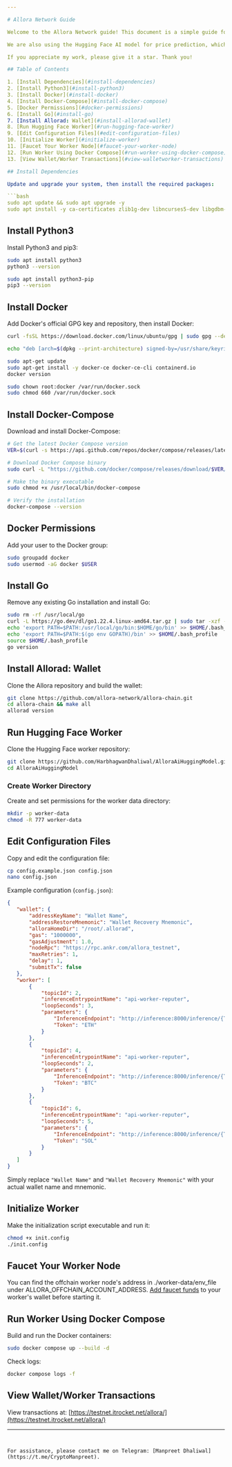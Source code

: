 ```yaml
---

# Allora Network Guide 

Welcome to the Allora Network guide! This document is a simple guide for running the Allora Worker node. I've updated the original code to use the `yfinance` Python library for better effectiveness, as the original code relied on the paid CoinGecko API, whereas `yfinance` is free to use. 

We are also using the Hugging Face AI model for price prediction, which is more effective and can help you earn more Allora Points.

If you appreciate my work, please give it a star. Thank you!

## Table of Contents

1. [Install Dependencies](#install-dependencies)
2. [Install Python3](#install-python3)
3. [Install Docker](#install-docker)
4. [Install Docker-Compose](#install-docker-compose)
5. [Docker Permissions](#docker-permissions)
6. [Install Go](#install-go)
7. [Install Allorad: Wallet](#install-allorad-wallet)
8. [Run Hugging Face Worker](#run-hugging-face-worker)
9. [Edit Configuration Files](#edit-configuration-files)
10. [Initialize Worker](#initialize-worker)
11. [Faucet Your Worker Node](#faucet-your-worker-node)
12. [Run Worker Using Docker Compose](#run-worker-using-docker-compose)
13. [View Wallet/Worker Transactions](#view-walletworker-transactions)

## Install Dependencies

Update and upgrade your system, then install the required packages:

```bash
sudo apt update && sudo apt upgrade -y
sudo apt install -y ca-certificates zlib1g-dev libncurses5-dev libgdbm-dev libnss3-dev curl git wget make jq build-essential pkg-config lsb-release libssl-dev libreadline-dev libffi-dev gcc screen unzip lz4
```

## Install Python3

Install Python3 and pip3:

```bash
sudo apt install python3
python3 --version

sudo apt install python3-pip
pip3 --version
```

## Install Docker

Add Docker's official GPG key and repository, then install Docker:

```bash
curl -fsSL https://download.docker.com/linux/ubuntu/gpg | sudo gpg --dearmor -o /usr/share/keyrings/docker-archive-keyring.gpg

echo "deb [arch=$(dpkg --print-architecture) signed-by=/usr/share/keyrings/docker-archive-keyring.gpg] https://download.docker.com/linux/ubuntu $(lsb_release -cs) stable" | sudo tee /etc/apt/sources.list.d/docker.list > /dev/null

sudo apt-get update
sudo apt-get install -y docker-ce docker-ce-cli containerd.io
docker version

sudo chown root:docker /var/run/docker.sock
sudo chmod 660 /var/run/docker.sock

```

## Install Docker-Compose

Download and install Docker-Compose:

```bash
# Get the latest Docker Compose version
VER=$(curl -s https://api.github.com/repos/docker/compose/releases/latest | grep tag_name | cut -d '"' -f 4)

# Download Docker Compose binary
sudo curl -L "https://github.com/docker/compose/releases/download/$VER/docker-compose-$(uname -s)-$(uname -m)" -o /usr/local/bin/docker-compose

# Make the binary executable
sudo chmod +x /usr/local/bin/docker-compose

# Verify the installation
docker-compose --version

```

## Docker Permissions

Add your user to the Docker group:

```bash
sudo groupadd docker
sudo usermod -aG docker $USER
```

## Install Go

Remove any existing Go installation and install Go:

```bash
sudo rm -rf /usr/local/go
curl -L https://go.dev/dl/go1.22.4.linux-amd64.tar.gz | sudo tar -xzf - -C /usr/local
echo 'export PATH=$PATH:/usr/local/go/bin:$HOME/go/bin' >> $HOME/.bash_profile
echo 'export PATH=$PATH:$(go env GOPATH)/bin' >> $HOME/.bash_profile
source $HOME/.bash_profile
go version
```

## Install Allorad: Wallet

Clone the Allora repository and build the wallet:

```bash
git clone https://github.com/allora-network/allora-chain.git
cd allora-chain && make all
allorad version
```

## Run Hugging Face Worker

Clone the Hugging Face worker repository:

```bash
git clone https://github.com/HarbhagwanDhaliwal/AlloraAiHuggingModel.git
cd AlloraAiHuggingModel
```

### Create Worker Directory

Create and set permissions for the worker data directory:

```bash
mkdir -p worker-data
chmod -R 777 worker-data
```

## Edit Configuration Files

Copy and edit the configuration file:

```bash
cp config.example.json config.json
nano config.json
```

Example configuration (`config.json`):

```json
{
   "wallet": {
       "addressKeyName": "Wallet Name",
       "addressRestoreMnemonic": "Wallet Recovery Mnemonic",
       "alloraHomeDir": "/root/.allorad",
       "gas": "1000000",
       "gasAdjustment": 1.0,
       "nodeRpc": "https://rpc.ankr.com/allora_testnet",
       "maxRetries": 1,
       "delay": 1,
       "submitTx": false
   },
   "worker": [
       {
           "topicId": 2,
           "inferenceEntrypointName": "api-worker-reputer",
           "loopSeconds": 3,
           "parameters": {
               "InferenceEndpoint": "http://inference:8000/inference/{Token}",
               "Token": "ETH"
           }
       },
       {
           "topicId": 4,
           "inferenceEntrypointName": "api-worker-reputer",
           "loopSeconds": 2,
           "parameters": {
               "InferenceEndpoint": "http://inference:8000/inference/{Token}",
               "Token": "BTC"
           }
       },
       {
           "topicId": 6,
           "inferenceEntrypointName": "api-worker-reputer",
           "loopSeconds": 5,
           "parameters": {
               "InferenceEndpoint": "http://inference:8000/inference/{Token}",
               "Token": "SOL"
           }
       }
   ]
}
```

Simply replace `"Wallet Name"` and `"Wallet Recovery Mnemonic"` with your actual wallet name and mnemonic.

## Initialize Worker

Make the initialization script executable and run it:

```bash
chmod +x init.config
./init.config
```
## Faucet Your Worker Node

You can find the offchain worker node's address in ./worker-data/env_file under ALLORA_OFFCHAIN_ACCOUNT_ADDRESS. [Add faucet funds](https://faucet.testnet-1.testnet.allora.network/) to your worker's wallet before starting it.

## Run Worker Using Docker Compose

Build and run the Docker containers:

```bash
sudo docker compose up --build -d
```

Check logs:

```bash
docker compose logs -f
```

## View Wallet/Worker Transactions

View transactions at: [https://testnet.itrocket.net/allora/](https://testnet.itrocket.net/allora/)

---
```


For assistance, please contact me on Telegram: [Manpreet Dhaliwal](https://t.me/CryptoManpreet).
